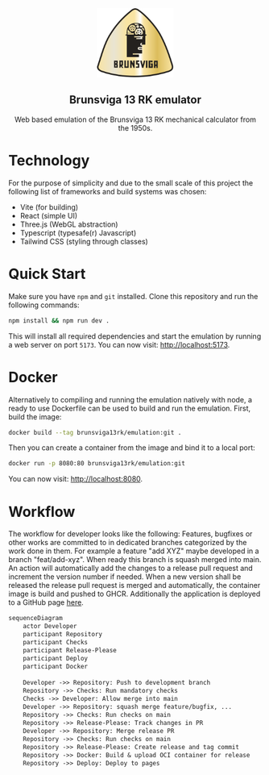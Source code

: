 
<div align="center">
    <img alt="icon" src="./public/brunsviga_icon.svg" width="30%"/>
</div>

<div align="center">
    <h2>Brunsviga 13 RK emulator</h2>
    <p>
        Web based emulation of the Brunsviga 13 RK
        mechanical calculator from the 1950s.
    </p>
</div>

# Technology

For the purpose of simplicity and due to the small scale of this project the
following list of frameworks and build systems was chosen:

- Vite (for building)
- React (simple UI)
- Three.js (WebGL abstraction)
- Typescript (typesafe(r) Javascript)
- Tailwind CSS (styling through classes)

# Quick Start

Make sure you have `npm` and `git` installed. Clone this repository and run the
following commands:
```sh
npm install && npm run dev .
```
This will install all required dependencies and start the emulation by
running a web server on port `5173`. You can now visit:
[http://localhost:5173](http://localhost:5173).

# Docker

Alternatively to compiling and running the emulation natively with node,
a ready to use Dockerfile can be used to build and run the emulation.
First, build the image:
```sh
docker build --tag brunsviga13rk/emulation:git .
```
Then you can create a container from the image and bind it to a local port:
```sh
docker run -p 8080:80 brunsviga13rk/emulation:git
```
You can now visit:
[http://localhost:8080](http://localhost:8080).

# Workflow

The workflow for developer looks like the following:
Features, bugfixes or other works are committed to in dedicated branches
categorized by the work done in them. For example a feature "add XYZ" maybe
developed in a branch "feat/add-xyz". When ready this branch is squash merged
into main. An action will automatically add the changes to a release pull
request and increment the version number if needed. When a new version shall
be released the release pull request is merged and automatically, the container
image is build and pushed to GHCR. Additionally the application is deployed to
a GitHub page [here](https://brunsviga13rk.github.io/emulator/).

```mermaid
sequenceDiagram
    actor Developer
    participant Repository
    participant Checks
    participant Release-Please
    participant Deploy
    participant Docker

    Developer ->> Repository: Push to development branch
    Repository ->> Checks: Run mandatory checks
    Checks ->> Developer: Allow merge into main
    Developer ->> Repository: squash merge feature/bugfix, ...
    Repository ->> Checks: Run checks on main
    Repository ->> Release-Please: Track changes in PR
    Developer ->> Repository: Merge release PR
    Repository ->> Checks: Run checks on main
    Repository ->> Release-Please: Create release and tag commit
    Repository ->> Docker: Build & upload OCI container for release
    Repository ->> Deploy: Deploy to pages
```
